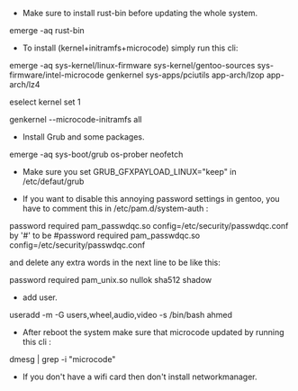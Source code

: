 * Make sure to install rust-bin before updating the whole system.

emerge -aq rust-bin

* To install (kernel+initramfs+microcode) simply run this cli:

emerge -aq sys-kernel/linux-firmware sys-kernel/gentoo-sources sys-firmware/intel-microcode genkernel sys-apps/pciutils app-arch/lzop app-arch/lz4

eselect kernel set 1

genkernel --microcode-initramfs all

* Install Grub and some packages.

emerge -aq sys-boot/grub os-prober neofetch

* Make sure you set GRUB_GFXPAYLOAD_LINUX="keep" in /etc/defaut/grub


* If you want to disable this annoying password settings in gentoo, you have to comment this in /etc/pam.d/system-auth :

password	required	pam_passwdqc.so config=/etc/security/passwdqc.conf by '#' to be 
#password	required	pam_passwdqc.so config=/etc/security/passwdqc.conf

and delete any extra words in the next line to be like this:

password	required	pam_unix.so nullok sha512 shadow

* add user.

useradd -m -G users,wheel,audio,video -s /bin/bash ahmed

* After reboot the system make sure that microcode updated by running this cli :

dmesg | grep -i "microcode"
 
* If you don't have a wifi card then don't install networkmanager.
